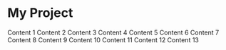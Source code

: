 # My Project
Content 1
Content 2
Content 3
Content 4
Content 5
Content 6
Content 7
Content 8
Content 9
Content 10
Content 11
Content 12
Content 13
